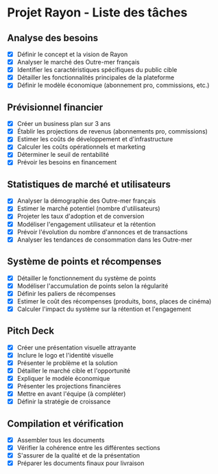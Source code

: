 # Projet Rayon - Liste des tâches

## Analyse des besoins
- [x] Définir le concept et la vision de Rayon
- [x] Analyser le marché des Outre-mer français
- [x] Identifier les caractéristiques spécifiques du public cible
- [x] Détailler les fonctionnalités principales de la plateforme
- [x] Définir le modèle économique (abonnement pro, commissions, etc.)

## Prévisionnel financier
- [x] Créer un business plan sur 3 ans
- [x] Établir les projections de revenus (abonnements pro, commissions)
- [x] Estimer les coûts de développement et d'infrastructure
- [x] Calculer les coûts opérationnels et marketing
- [x] Déterminer le seuil de rentabilité
- [x] Prévoir les besoins en financement

## Statistiques de marché et utilisateurs
- [x] Analyser la démographie des Outre-mer français
- [x] Estimer le marché potentiel (nombre d'utilisateurs)
- [x] Projeter les taux d'adoption et de conversion
- [x] Modéliser l'engagement utilisateur et la rétention
- [x] Prévoir l'évolution du nombre d'annonces et de transactions
- [x] Analyser les tendances de consommation dans les Outre-mer

## Système de points et récompenses
- [x] Détailler le fonctionnement du système de points
- [x] Modéliser l'accumulation de points selon la régularité
- [x] Définir les paliers de récompenses
- [x] Estimer le coût des récompenses (produits, bons, places de cinéma)
- [x] Calculer l'impact du système sur la rétention et l'engagement

## Pitch Deck
- [x] Créer une présentation visuelle attrayante
- [x] Inclure le logo et l'identité visuelle
- [x] Présenter le problème et la solution
- [x] Détailler le marché cible et l'opportunité
- [x] Expliquer le modèle économique
- [x] Présenter les projections financières
- [x] Mettre en avant l'équipe (à compléter)
- [x] Définir la stratégie de croissance

## Compilation et vérification
- [x] Assembler tous les documents
- [x] Vérifier la cohérence entre les différentes sections
- [x] S'assurer de la qualité et de la présentation
- [x] Préparer les documents finaux pour livraison
